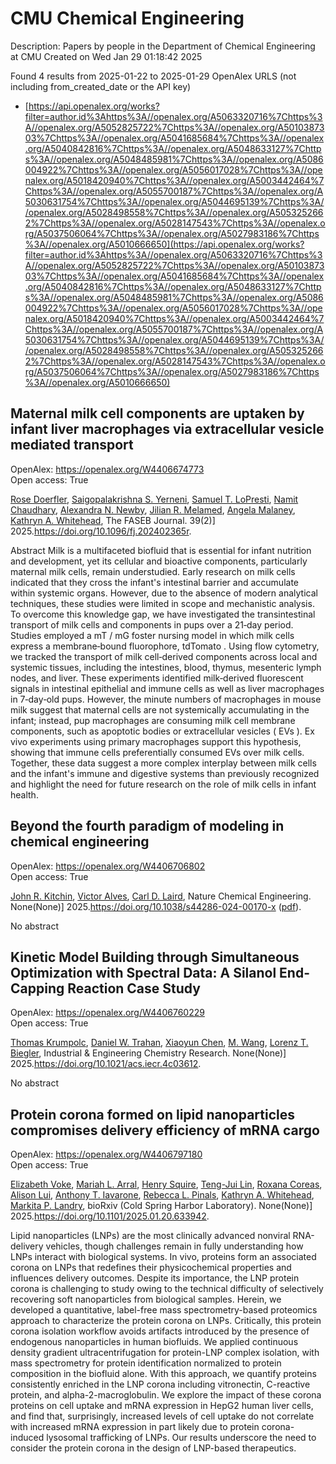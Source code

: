 # CMU Chemical Engineering
Description: Papers by people in the Department of Chemical Engineering at CMU
Created on Wed Jan 29 01:18:42 2025

Found 4 results from 2025-01-22 to 2025-01-29
OpenAlex URLS (not including from_created_date or the API key)
- [https://api.openalex.org/works?filter=author.id%3Ahttps%3A//openalex.org/A5063320716%7Chttps%3A//openalex.org/A5052825722%7Chttps%3A//openalex.org/A5010387303%7Chttps%3A//openalex.org/A5041685684%7Chttps%3A//openalex.org/A5040842816%7Chttps%3A//openalex.org/A5048633127%7Chttps%3A//openalex.org/A5048485981%7Chttps%3A//openalex.org/A5086004922%7Chttps%3A//openalex.org/A5056017028%7Chttps%3A//openalex.org/A5018420940%7Chttps%3A//openalex.org/A5003442464%7Chttps%3A//openalex.org/A5055700187%7Chttps%3A//openalex.org/A5030631754%7Chttps%3A//openalex.org/A5044695139%7Chttps%3A//openalex.org/A5028498558%7Chttps%3A//openalex.org/A5053252662%7Chttps%3A//openalex.org/A5028147543%7Chttps%3A//openalex.org/A5037506064%7Chttps%3A//openalex.org/A5027983186%7Chttps%3A//openalex.org/A5010666650](https://api.openalex.org/works?filter=author.id%3Ahttps%3A//openalex.org/A5063320716%7Chttps%3A//openalex.org/A5052825722%7Chttps%3A//openalex.org/A5010387303%7Chttps%3A//openalex.org/A5041685684%7Chttps%3A//openalex.org/A5040842816%7Chttps%3A//openalex.org/A5048633127%7Chttps%3A//openalex.org/A5048485981%7Chttps%3A//openalex.org/A5086004922%7Chttps%3A//openalex.org/A5056017028%7Chttps%3A//openalex.org/A5018420940%7Chttps%3A//openalex.org/A5003442464%7Chttps%3A//openalex.org/A5055700187%7Chttps%3A//openalex.org/A5030631754%7Chttps%3A//openalex.org/A5044695139%7Chttps%3A//openalex.org/A5028498558%7Chttps%3A//openalex.org/A5053252662%7Chttps%3A//openalex.org/A5028147543%7Chttps%3A//openalex.org/A5037506064%7Chttps%3A//openalex.org/A5027983186%7Chttps%3A//openalex.org/A5010666650)

## Maternal milk cell components are uptaken by infant liver macrophages via extracellular vesicle mediated transport   

OpenAlex: https://openalex.org/W4406674773    
Open access: True
    
[Rose Doerfler](https://openalex.org/A5050347382), [Saigopalakrishna S. Yerneni](https://openalex.org/A5075263409), [Samuel T. LoPresti](https://openalex.org/A5053465793), [Namit Chaudhary](https://openalex.org/A5073121497), [Alexandra N. Newby](https://openalex.org/A5080909957), [Jilian R. Melamed](https://openalex.org/A5007318050), [Angela Malaney](https://openalex.org/A5011734251), [Kathryn A. Whitehead](https://openalex.org/A5010666650), The FASEB Journal. 39(2)] 2025.https://doi.org/10.1096/fj.202402365r.
    
Abstract Milk is a multifaceted biofluid that is essential for infant nutrition and development, yet its cellular and bioactive components, particularly maternal milk cells, remain understudied. Early research on milk cells indicated that they cross the infant's intestinal barrier and accumulate within systemic organs. However, due to the absence of modern analytical techniques, these studies were limited in scope and mechanistic analysis. To overcome this knowledge gap, we have investigated the transintestinal transport of milk cells and components in pups over a 21‐day period. Studies employed a mT / mG foster nursing model in which milk cells express a membrane‐bound fluorophore, tdTomato . Using flow cytometry, we tracked the transport of milk cell‐derived components across local and systemic tissues, including the intestines, blood, thymus, mesenteric lymph nodes, and liver. These experiments identified milk‐derived fluorescent signals in intestinal epithelial and immune cells as well as liver macrophages in 7‐day‐old pups. However, the minute numbers of macrophages in mouse milk suggest that maternal cells are not systemically accumulating in the infant; instead, pup macrophages are consuming milk cell membrane components, such as apoptotic bodies or extracellular vesicles ( EVs ). Ex vivo experiments using primary macrophages support this hypothesis, showing that immune cells preferentially consumed EVs over milk cells. Together, these data suggest a more complex interplay between milk cells and the infant's immune and digestive systems than previously recognized and highlight the need for future research on the role of milk cells in infant health.    

    

## Beyond the fourth paradigm of modeling in chemical engineering   

OpenAlex: https://openalex.org/W4406706802    
Open access: True
    
[John R. Kitchin](https://openalex.org/A5003442464), [Victor Alves](https://openalex.org/A5033439256), [Carl D. Laird](https://openalex.org/A5030631754), Nature Chemical Engineering. None(None)] 2025.https://doi.org/10.1038/s44286-024-00170-x ([pdf](https://www.nature.com/articles/s44286-024-00170-x.pdf)).
    
No abstract    

    

## Kinetic Model Building through Simultaneous Optimization with Spectral Data: A Silanol End-Capping Reaction Case Study   

OpenAlex: https://openalex.org/W4406760229    
Open access: True
    
[Thomas Krumpolc](https://openalex.org/A5031420780), [Daniel W. Trahan](https://openalex.org/A5032222204), [Xiaoyun Chen](https://openalex.org/A5100702110), [M. Wang](https://openalex.org/A5101694733), [Lorenz T. Biegler](https://openalex.org/A5052825722), Industrial & Engineering Chemistry Research. None(None)] 2025.https://doi.org/10.1021/acs.iecr.4c03612.
    
No abstract    

    

## Protein corona formed on lipid nanoparticles compromises delivery efficiency of mRNA cargo   

OpenAlex: https://openalex.org/W4406797180    
Open access: True
    
[Elizabeth Voke](https://openalex.org/A5043095118), [Mariah L. Arral](https://openalex.org/A5049474410), [Henry Squire](https://openalex.org/A5083360462), [Teng-Jui Lin](https://openalex.org/A5015542317), [Roxana Coreas](https://openalex.org/A5018682157), [Alison Lui](https://openalex.org/A5041219650), [Anthony T. Iavarone](https://openalex.org/A5025340342), [Rebecca L. Pinals](https://openalex.org/A5019626105), [Kathryn A. Whitehead](https://openalex.org/A5010666650), [Markita P. Landry](https://openalex.org/A5045437202), bioRxiv (Cold Spring Harbor Laboratory). None(None)] 2025.https://doi.org/10.1101/2025.01.20.633942.
    
Lipid nanoparticles (LNPs) are the most clinically advanced nonviral RNA-delivery vehicles, though challenges remain in fully understanding how LNPs interact with biological systems. In vivo, proteins form an associated corona on LNPs that redefines their physicochemical properties and influences delivery outcomes. Despite its importance, the LNP protein corona is challenging to study owing to the technical difficulty of selectively recovering soft nanoparticles from biological samples. Herein, we developed a quantitative, label-free mass spectrometry-based proteomics approach to characterize the protein corona on LNPs. Critically, this protein corona isolation workflow avoids artifacts introduced by the presence of endogenous nanoparticles in human biofluids. We applied continuous density gradient ultracentrifugation for protein-LNP complex isolation, with mass spectrometry for protein identification normalized to protein composition in the biofluid alone. With this approach, we quantify proteins consistently enriched in the LNP corona including vitronectin, C-reactive protein, and alpha-2-macroglobulin. We explore the impact of these corona proteins on cell uptake and mRNA expression in HepG2 human liver cells, and find that, surprisingly, increased levels of cell uptake do not correlate with increased mRNA expression in part likely due to protein corona-induced lysosomal trafficking of LNPs. Our results underscore the need to consider the protein corona in the design of LNP-based therapeutics.    

    
